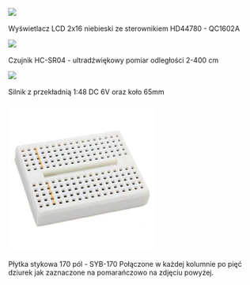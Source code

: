  ![](https://abc-rc.pl/data/gfx/icons/small/1/8/6181.jpg)

Wyświetlacz LCD 2x16 niebieski ze sterownikiem HD44780 - QC1602A

![](https://abc-rc.pl/data/gfx/icons/small/1/3/6231.jpg)

Czujnik HC-SR04 - ultradźwiękowy pomiar odległości 2-400 cm

![](https://abc-rc.pl/data/gfx/icons/small/2/9/6292.jpg)

Silnik z przekładnią 1:48 DC 6V oraz koło 65mm 

![](plytka-stykowa.jpg)

Płytka stykowa 170 pól - SYB-170 
Połączone w każdej kolumnie po pięć dziurek jak zaznaczone na pomarańczowo na zdjęciu powyżej.

![]()

